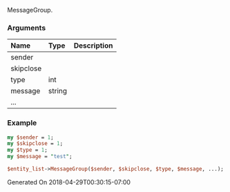 MessageGroup.
### Arguments
**Name**|**Type**|**Description**
:---|:---|:---
sender||
skipclose||
type|int|
message|string|
...||

### Example

```perl
my $sender = 1;
my $skipclose = 1;
my $type = 1;
my $message = "test";

$entity_list->MessageGroup($sender, $skipclose, $type, $message, ...); # Returns void
```


Generated On 2018-04-29T00:30:15-07:00